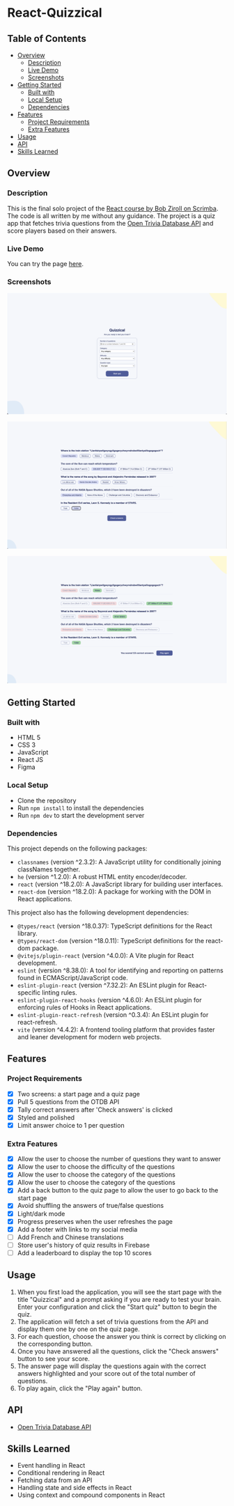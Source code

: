 # React-Quizzical

## Table of Contents

- [Overview](#overview)
  - [Description](#description)
  - [Live Demo](#live-demo)
  - [Screenshots](#screenshots)
- [Getting Started](#getting-started)
  - [Built with](#built-with)
  - [Local Setup](#local-setup)
  - [Dependencies](#dependencies)
- [Features](#features)
  - [Project Requirements](#project-requirements)
  - [Extra Features](#extra-features)
- [Usage](#usage)
- [API](#api)
- [Skills Learned](#skills-learned)

## Overview

### Description

This is the final solo project of the [React course by Bob Ziroll on Scrimba](https://scrimba.com/learn/learnreact). The code is all written by me without any guidance. The project is a quiz app that fetches trivia questions from the [Open Trivia Database API](https://opentdb.com/) and score players based on their answers.

### Live Demo

You can try the page [here](https://quizzical987.netlify.app).

### Screenshots

![Start Page](./screenshots/startPage.png)

![Quiz Page](./screenshots/quizPage.png)

![Answer Page](./screenshots/ansPage.png)

## Getting Started

### Built with

- HTML 5
- CSS 3
- JavaScript
- React JS
- Figma

### Local Setup

- Clone the repository
- Run `npm install` to install the dependencies
- Run `npm dev` to start the development server

### Dependencies

This project depends on the following packages:

- `classnames` (version ^2.3.2): A JavaScript utility for conditionally joining classNames together.
- `he` (version ^1.2.0): A robust HTML entity encoder/decoder.
- `react` (version ^18.2.0): A JavaScript library for building user interfaces.
- `react-dom` (version ^18.2.0): A package for working with the DOM in React applications.

This project also has the following development dependencies:

- `@types/react` (version ^18.0.37): TypeScript definitions for the React library.
- `@types/react-dom` (version ^18.0.11): TypeScript definitions for the react-dom package.
- `@vitejs/plugin-react` (version ^4.0.0): A Vite plugin for React development.
- `eslint` (version ^8.38.0): A tool for identifying and reporting on patterns found in ECMAScript/JavaScript code.
- `eslint-plugin-react` (version ^7.32.2): An ESLint plugin for React-specific linting rules.
- `eslint-plugin-react-hooks` (version ^4.6.0): An ESLint plugin for enforcing rules of Hooks in React applications.
- `eslint-plugin-react-refresh` (version ^0.3.4): An ESLint plugin for react-refresh.
- `vite` (version ^4.4.2): A frontend tooling platform that provides faster and leaner development for modern web projects.

## Features

### Project Requirements

- [x] Two screens: a start page and a quiz page
- [x] Pull 5 questions from the OTDB API
- [x] Tally correct answers after 'Check answers' is clicked
- [x] Styled and polished
- [x] Limit answer choice to 1 per question

### Extra Features

- [x] Allow the user to choose the number of questions they want to answer
- [x] Allow the user to choose the difficulty of the questions
- [x] Allow the user to choose the category of the questions
- [x] Allow the user to choose the category of the questions
- [x] Add a back button to the quiz page to allow the user to go back to the start page
- [x] Avoid shuffling the answers of true/false questions
- [x] Light/dark mode
- [x] Progress preserves when the user refreshes the page
- [x] Add a footer with links to my social media
- [ ] Add French and Chinese translations
- [ ] Store user's history of quiz results in Firebase
- [ ] Add a leaderboard to display the top 10 scores

## Usage

1. When you first load the application, you will see the start page with the title "Quizzical" and a prompt asking if you are ready to test your brain.
   Enter your configuration and click the "Start quiz" button to begin the quiz.
2. The application will fetch a set of trivia questions from the API and display them one by one on the quiz page.
3. For each question, choose the answer you think is correct by clicking on the corresponding button.
4. Once you have answered all the questions, click the "Check answers" button to see your score.
5. The answer page will display the questions again with the correct answers highlighted and your score out of the total number of questions.
6. To play again, click the "Play again" button.

## API

- [Open Trivia Database API](https://opentdb.com/)

## Skills Learned

- Event handling in React
- Conditional rendering in React
- Fetching data from an API
- Handling state and side effects in React
- Using context and compound components in React
